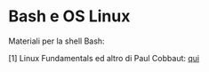 # Bash e OS Linux

Materiali per la shell Bash:

[1] Linux Fundamentals ed altro di Paul Cobbaut: [qui](http://linux-training.be/)
